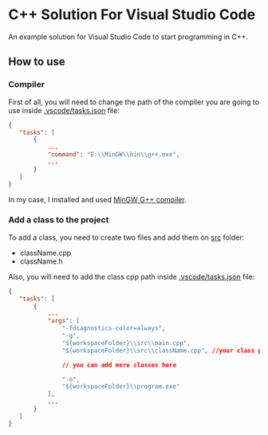 # C++ Solution For Visual Studio Code
 An example solution for Visual Studio Code to start programming in C++.

## How to use
### Compiler
 First of all, you will need to change the path of the compiler you are going to use inside [.vscode/tasks.json](https://github.com/oscardelgado02/Example-CPP-Solution-For-VSC/blob/main/.vscode/tasks.json) file:
 ```json
{
    "tasks": [
        {
            ...
            "command": "E:\\MinGW\\bin\\g++.exe",
            ...
        }
    ]
}
 ```
In my case, I installed and used [MinGW G++ compiler](https://sourceforge.net/projects/mingw/).

### Add a class to the project
 To add a class, you need to create two files and add them on [src](https://github.com/oscardelgado02/Example-CPP-Solution-For-VSC/tree/main/src) folder:
 - className.cpp
 - className.h

 Also, you will need to add the class cpp path inside [.vscode/tasks.json](https://github.com/oscardelgado02/Example-CPP-Solution-For-VSC/blob/main/.vscode/tasks.json) file:
 ```json
{
    "tasks": [
        {
            ...
            "args": [
                "-fdiagnostics-color=always",
                "-g",
                "${workspaceFolder}\\src\\main.cpp",
                "${workspaceFolder}\\src\\className.cpp", //your class path here

                // you can add more classes here

                "-o",
                "${workspaceFolder}\\program.exe"
            ],
            ...
        }
    ]
}
 ```
